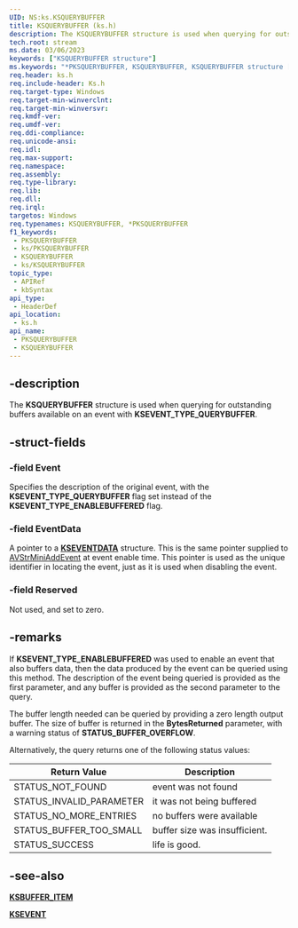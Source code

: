 ```yaml
---
UID: NS:ks.KSQUERYBUFFER
title: KSQUERYBUFFER (ks.h)
description: The KSQUERYBUFFER structure is used when querying for outstanding buffers available on an event with KSEVENT_TYPE_QUERYBUFFER.
tech.root: stream
ms.date: 03/06/2023
keywords: ["KSQUERYBUFFER structure"]
ms.keywords: "*PKSQUERYBUFFER, KSQUERYBUFFER, KSQUERYBUFFER structure [Streaming Media Devices], PKSQUERYBUFFER, PKSQUERYBUFFER structure pointer [Streaming Media Devices], ks-struct_aa45ed01-603d-4452-8862-649a73361c48.xml, ks/KSQUERYBUFFER, ks/PKSQUERYBUFFER, stream.ksquerybuffer"
req.header: ks.h
req.include-header: Ks.h
req.target-type: Windows
req.target-min-winverclnt: 
req.target-min-winversvr: 
req.kmdf-ver: 
req.umdf-ver: 
req.ddi-compliance: 
req.unicode-ansi: 
req.idl: 
req.max-support: 
req.namespace: 
req.assembly: 
req.type-library: 
req.lib: 
req.dll: 
req.irql: 
targetos: Windows
req.typenames: KSQUERYBUFFER, *PKSQUERYBUFFER
f1_keywords:
 - PKSQUERYBUFFER
 - ks/PKSQUERYBUFFER
 - KSQUERYBUFFER
 - ks/KSQUERYBUFFER
topic_type:
 - APIRef
 - kbSyntax
api_type:
 - HeaderDef
api_location:
 - ks.h
api_name:
 - PKSQUERYBUFFER
 - KSQUERYBUFFER
---
```


## -description

The **KSQUERYBUFFER** structure is used when querying for outstanding buffers available on an event with **KSEVENT_TYPE_QUERYBUFFER**.

## -struct-fields

### -field Event

Specifies the description of the original event, with the **KSEVENT_TYPE_QUERYBUFFER** flag set instead of the **KSEVENT_TYPE_ENABLEBUFFERED** flag.

### -field EventData

A pointer to a [**KSEVENTDATA**](./ns-ks-kseventdata.md) structure. This is the same pointer supplied to [AVStrMiniAddEvent](./nc-ks-pfnksaddevent.md) at event enable time. This pointer is used as the unique identifier in locating the event, just as it is used when disabling the event.

### -field Reserved

Not used, and set to zero.

## -remarks

If **KSEVENT_TYPE_ENABLEBUFFERED** was used to enable an event that also buffers data, then the data produced by the event can be queried using this method. The description of the event being queried is provided as the first parameter, and any buffer is provided as the second parameter to the query.

The buffer length needed can be queried by providing a zero length output buffer. The size of buffer is returned in the **BytesReturned** parameter, with a warning status of **STATUS_BUFFER_OVERFLOW**.

Alternatively, the query returns one of the following status values:

| Return Value | Description |
|---|---|
| STATUS_NOT_FOUND | event was not found |
| STATUS_INVALID_PARAMETER | it was not being buffered |
| STATUS_NO_MORE_ENTRIES | no buffers were available |
| STATUS_BUFFER_TOO_SMALL | buffer size was insufficient. |
| STATUS_SUCCESS | life is good. |

## -see-also

[**KSBUFFER_ITEM**](./ns-ks-ksbuffer_item.md)

[**KSEVENT**](/windows-hardware/drivers/stream/ksevent-structure)